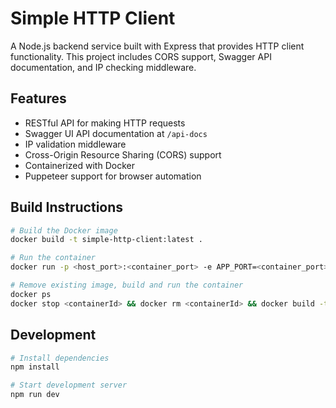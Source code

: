 # Simple HTTP Client

A Node.js backend service built with Express that provides HTTP client functionality. This project includes CORS support, Swagger API documentation, and IP checking middleware.

## Features

- RESTful API for making HTTP requests
- Swagger UI API documentation at `/api-docs`
- IP validation middleware
- Cross-Origin Resource Sharing (CORS) support
- Containerized with Docker
- Puppeteer support for browser automation

## Build Instructions

```bash
# Build the Docker image
docker build -t simple-http-client:latest .

# Run the container
docker run -p <host_port>:<container_port> -e APP_PORT=<container_port> simple-http-client:latest

# Remove existing image, build and run the container
docker ps
docker stop <containerId> && docker rm <containerId> && docker build -t simple-http-client:latest . && docker run -p 4445:4445 -e APP_PORT=4445 simple-http-client:latest
```

## Development

```bash
# Install dependencies
npm install

# Start development server
npm run dev
```
